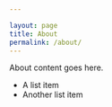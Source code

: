 ```yaml
---

layout: page
title: About
permalink: /about/
---
```


About content goes here.

* A list item
* Another list item

